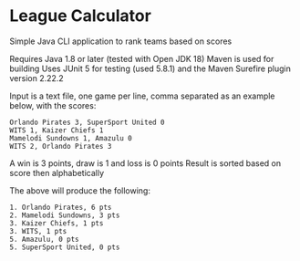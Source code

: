 # League Calculator
Simple Java CLI application to rank teams based on scores

Requires Java 1.8 or later (tested with Open JDK 18)
Maven is used for building
Uses JUnit 5 for testing (used 5.8.1) and the Maven Surefire plugin version 2.22.2

Input is a text file, one game per line, comma separated as an example below, with the scores:

```
Orlando Pirates 3, SuperSport United 0
WITS 1, Kaizer Chiefs 1
Mamelodi Sundowns 1, Amazulu 0
WITS 2, Orlando Pirates 3
```

A win is 3 points, draw is 1 and loss is 0 points
Result is sorted based on score then alphabetically 

The above will produce the following:
```
1. Orlando Pirates, 6 pts
2. Mamelodi Sundowns, 3 pts
3. Kaizer Chiefs, 1 pts
3. WITS, 1 pts
5. Amazulu, 0 pts
5. SuperSport United, 0 pts
```
